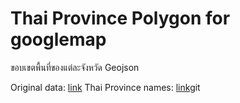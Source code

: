 # Thai Province Polygon for googlemap

ขอบเขตพื้นที่ของแต่ละจังหวัด Geojson

Original data: [link](https://csuwan.weebly.com/360436343623360936603650362736213604--download.html)
Thai Province names: [link](http://bigdataexperience.org/visualize-data-thailand-map-tableau/)git